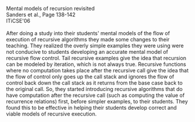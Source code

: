 Mental models of recursion revisited<br>
Sanders et al., Page 138-142<br>
ITiCSE'06<br>
<br>
After doing a study into their students' mental models of the flow of execution of recursive algorithms they made some changes to their teaching.  They realized the overly simple examples they were using were not conducive to students developing an accurate mental model of recursive flow control.  Tail recursive examples give the idea that recursion can be modeled by iteration, which is not always true.  Recursive functions where no computation takes place after the recursive call give the idea that the flow of control only goes up the call stack and ignores the flow of control back down the call stack as it returns from the base case back to the original call.  So, they started introducing recursive algorithms that do have computation after the recursive call (such as computing the value of recurrence relations) first, before simpler examples, to their students.  They found this to be effective in helping their students develop correct and viable models of recursive execution.